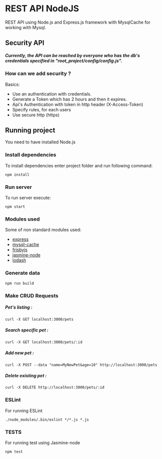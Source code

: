 # REST API NodeJS

REST API using Node.js and Express.js framework with MysqlCache for working with Mysql.

## Security API

##### Currently, the API can be reached by everyone who has the db's credentials specified in "root_project/config/config.js".

### How can we add security ?

Basics:
* Use an authentication with credentials.
* Generate a Token which has 2 hours and then it expires.
* Api's Authentication with token in http header (X-Access-Token)
* Specify rules, for each users
* Use secure http (https)

## Running project

You need to have installed Node.js

### Install dependencies 

To install dependencies enter project folder and run following command:
```
npm install
```

### Run server

To run server execute:
```
npm start
```

### Modules used

Some of non standard modules used:

* [express](https://www.npmjs.com/package/express)
* [mysql-cache](https://www.npmjs.com/package/mysql-cache)
* [frisbyjs](https://www.npmjs.com/package/frisby)
* [jasmine-node](https://www.npmjs.com/package/jasmine-node)
* [lodash](https://www.npmjs.com/package/lodash)

### Generate data
```
npm run build
```

### Make CRUD Requests

##### Pet's listing :
```
curl -X GET localhost:3000/pets
```

##### Search specific pet :
```
curl -X GET localhost:3000/pets/:id
```

##### Add new pet :
````
curl -X POST --data "name=MyNewPet&age=10" http://localhost:3000/pets
````

##### Delete existing pet :
````
curl -X DELETE http://localhost:3000/pets/:id
````

### ESLint

For running ESLint
```
./node_modules/.bin/eslint */*.js *.js

```

### TESTS

For running test using Jasmine-node
```
npm test

```